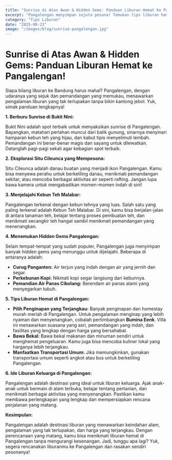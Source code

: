 ```yaml
---
title: "Sunrise di Atas Awan & Hidden Gems: Panduan Liburan Hemat ke Pangalengan!"
excerpt: "Pangalengan menyimpan sejuta pesona! Temukan tips liburan hemat, spot sunrise memukau, dan hidden gems yang belum banyak orang tahu di sini."
category: "Tips Liburan"
date: "2025-08-23"
image: "/images/blog/sunrise-pangalengan.jpg"
---
```


# Sunrise di Atas Awan & Hidden Gems: Panduan Liburan Hemat ke Pangalengan!

Siapa bilang liburan ke Bandung harus mahal? Pangalengan, dengan udaranya yang sejuk dan pemandangan yang memukau, menawarkan pengalaman liburan yang tak terlupakan tanpa bikin kantong jebol. Yuk, simak panduan lengkapnya!

**1. Berburu Sunrise di Bukit Nini:**

Bukit Nini adalah spot terbaik untuk menyaksikan sunrise di Pangalengan. Bayangkan, matahari perlahan muncul dari balik gunung, sinarnya menyinari hamparan kebun teh yang hijau, dan kabut tipis menyelimuti lembah. Pemandangan ini benar-benar magis dan sayang untuk dilewatkan. Datanglah pagi-pagi sekali agar kebagian spot terbaik.

**2. Eksplorasi Situ Cileunca yang Mempesona:**

Situ Cileunca adalah danau buatan yang menjadi ikon Pangalengan. Kamu bisa menyewa perahu untuk berkeliling danau, menikmati pemandangan sekitar, atau mencoba berbagai aktivitas air seperti rafting. Jangan lupa bawa kamera untuk mengabadikan momen-momen indah di sini!

**3. Menjelajahi Kebun Teh Malabar:**

Pangalengan terkenal dengan kebun tehnya yang luas. Salah satu yang paling terkenal adalah Kebun Teh Malabar. Di sini, kamu bisa berjalan-jalan di antara tanaman teh, belajar tentang proses pembuatan teh, dan menikmati secangkir teh hangat sambil menikmati pemandangan yang menenangkan.

**4. Menemukan Hidden Gems Pangalengan:**

Selain tempat-tempat yang sudah populer, Pangalengan juga menyimpan banyak hidden gems yang menunggu untuk dijelajahi. Beberapa di antaranya adalah:

*   **Curug Panganten:** Air terjun yang indah dengan air yang jernih dan segar.
*   **Perkebunan Kopi:** Nikmati kopi segar langsung dari kebunnya.
*   **Pemandian Air Panas Cibolang:** Berendam air panas alami yang menyegarkan tubuh.

**5. Tips Liburan Hemat di Pangalengan:**

*   **Pilih Penginapan yang Terjangkau:** Banyak penginapan dan homestay murah meriah di Pangalengan. Untuk pengalaman menginap yang lebih nyaman dan menyenangkan, cobalah pertimbangkan **Bumina Eenk**. Villa ini menawarkan suasana yang asri, pemandangan yang indah, dan fasilitas yang lengkap dengan harga yang bersahabat.
*   **Bawa Bekal:** Bawa bekal makanan dan minuman sendiri untuk menghemat pengeluaran. Kamu juga bisa mencoba kuliner lokal yang harganya lebih terjangkau.
*   **Manfaatkan Transportasi Umum:** Jika memungkinkan, gunakan transportasi umum seperti angkot atau bus untuk berkeliling Pangalengan.

**6. Ide Liburan Keluarga di Pangalengan:**

Pangalengan adalah destinasi yang ideal untuk liburan keluarga. Ajak anak-anak untuk bermain di alam terbuka, belajar tentang pertanian, dan menikmati berbagai aktivitas yang menyenangkan. Pastikan kamu membawa perlengkapan yang lengkap dan mempersiapkan rencana perjalanan yang matang.

**Kesimpulan:**

Pangalengan adalah destinasi liburan yang menawarkan keindahan alam, pengalaman yang tak terlupakan, dan harga yang terjangkau. Dengan perencanaan yang matang, kamu bisa menikmati liburan hemat di Pangalengan tanpa mengurangi kesenangan. Jadi, tunggu apa lagi? Yuk, segera rencanakan liburanmu ke Pangalengan dan rasakan sendiri pesonanya!